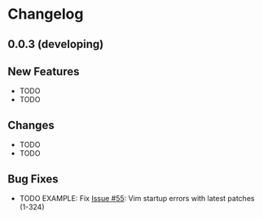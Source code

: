 # Changelog

## 0.0.3 (developing)

## New Features

 - TODO
 - TODO

## Changes

 - TODO
 - TODO

## Bug Fixes

 - TODO EXAMPLE: Fix [Issue #55](https://github.com/exvim/main/issues/55): Vim startup errors with latest patches (1-324)
